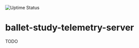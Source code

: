 ![Uptime Status](https://img.shields.io/uptimerobot/status/m785726929-7cb01c7e78ea9fd4e75a2213)

# ballet-study-telemetry-server

TODO
